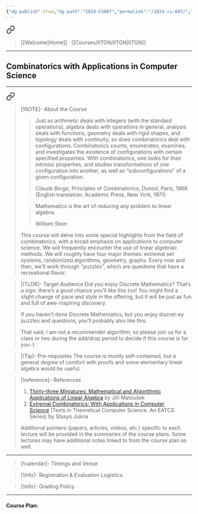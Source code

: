 ```yaml
---
{"dg-publish":true,"dg-path":"2024-CS607","permalink":"/2024-cs-607/","hide":true}
---
```



<div class="transclusion internal-embed is-loaded"><a class="markdown-embed-link" href="/menu/" aria-label="Open link"><svg xmlns="http://www.w3.org/2000/svg" width="24" height="24" viewBox="0 0 24 24" fill="none" stroke="currentColor" stroke-width="2" stroke-linecap="round" stroke-linejoin="round" class="svg-icon lucide-link"><path d="M10 13a5 5 0 0 0 7.54.54l3-3a5 5 0 0 0-7.07-7.07l-1.72 1.71"></path><path d="M14 11a5 5 0 0 0-7.54-.54l-3 3a5 5 0 0 0 7.07 7.07l1.71-1.71"></path></svg></a><div class="markdown-embed">




> [[Welcome\|Home]] · [[Courses/IITGN/IITGN\|IITGN]] 

---

</div></div>


## Combinatorics with Applications in Computer Science
---



<div class="transclusion internal-embed is-loaded"><a class="markdown-embed-link" href="/descriptions/cs-607/" aria-label="Open link"><svg xmlns="http://www.w3.org/2000/svg" width="24" height="24" viewBox="0 0 24 24" fill="none" stroke="currentColor" stroke-width="2" stroke-linecap="round" stroke-linejoin="round" class="svg-icon lucide-link"><path d="M10 13a5 5 0 0 0 7.54.54l3-3a5 5 0 0 0-7.07-7.07l-1.72 1.71"></path><path d="M14 11a5 5 0 0 0-7.54-.54l-3 3a5 5 0 0 0 7.07 7.07l1.71-1.71"></path></svg></a><div class="markdown-embed">





> [!NOTE]- About the Course
> > Just as arithmetic deals with integers (with the standard operations), algebra deals with operations in general, analysis deals with functions, geometry deals with rigid shapes, and topology deals with continuity, so does combinatorics deal with configurations. Combinatorics counts, enumerates, examines, and investigates the existence of configurations with certain specified properties. With combinatorics, one looks for their intrinsic properties, and studies transformations of one configuration into another, as well as “subconfigurations” of a given configuration.
> > 
> > _Claude Berge_, Principles of Combinatorics, Dunod, Paris, 1968 (English translation: Academic Press, New York, 1971)
>
> > Mathematics is the art of reducing any problem to linear algebra.
> > 
> > _William Stein_
>
> This course will delve into some special highlights from the field of combinatorics, with a broad emphasis on applications to computer science. We will frequently encounter the use of linear algebraic methods. We will roughly have four major themes: extremal set systems, randomized algorithms, geometry, graphs. Every now and then, we’ll work through “puzzles”, which are questions that have a recreational flavor.

> [!TLDR]- Target Audience
> Did you enjoy Discrete Mathematics? That’s a sign: there’s a good chance you’ll like this too! You might find a slight change of pace and style in the offering, but it will be just as fun and full of awe-inspiring discovery.
>
> If you haven’t done Discrete Mathematics, but you enjoy discret-ey puzzles and questions, you’ll probably also like this.
>
> That said, I am not a recommender algorithm, so please join us for a class or two during the add/drop period to decide if this course is for you :)

> [!Tip]- Pre-requisites
> The course is mostly self-contained, but a general degree of comfort with proofs and some elementary linear algebra would be useful.

> [!reference]- References
> 1. [Thirty-three Miniatures: Mathematical and Algorithmic Applications of Linear Algebra](https://kam.mff.cuni.cz/~matousek/stml-53-matousek-1.pdf) by Jiří Matoušek
> 2. [Extremal Combinatorics: With Applications in Computer Science](https://www.amazon.in/Extremal-Combinatorics-Applications-Computer-Theoretical/dp/3642173632) (Texts in Theoretical Computer Science. An EATCS Series) by Stasys Jukna
> 
> Additional pointers (papers, articles, videos, etc.) specific to each lecture will be provided in the summaries of the course plans. Some lectures may have additional notes linked to from the course plan as well.

---



</div></div>


> [!calendar]- Timings and Venue
> 
>
>

> [!info]- Registration & Evaluation Logistics
> 

> [!info]- Grading Policy
> 
>

---

#### Course Plan: 

